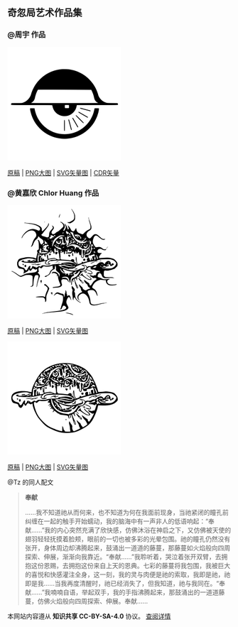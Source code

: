 
## 奇忽局艺术作品集

### @周宇 作品

![logo](../assets/img/artefact/logo-no-text-small.png)

[原稿](../assets/img/artefact/qihuju.jpeg) | [PNG大图](../assets/img/artefact/logo-no-text.png) | [SVG矢量图](../assets/img/artefact/logo-no-text.svg) | [CDR矢量](../assets/img/artefact/qihuju.cdr)

### @黄嘉欣 Chlor Huang 作品

![logo-art-1](../assets/img/artefact/logo-art-1-small.png)

[原稿](../assets/img/artefact/logo-art-1.jpeg) | [PNG大图](../assets/img/artefact/logo-art-1.png) | [SVG矢量图](../assets/img/artefact/logo-art-1.svg)

![logo-art-2](../assets/img/artefact/logo-art-2-small.png)

[原稿](../assets/img/artefact/logo-art-2.jpeg) | [PNG大图](../assets/img/artefact/logo-art-2.png) | [SVG矢量图](../assets/img/artefact/logo-art-2.svg)

@Tz 的同人配文

> **奉献**
>
>……我不知道祂从而何来，也不知道为何在我面前现身，当祂紧闭的瞳孔前纠缠在一起的触手开始蠕动，我的脑海中有一声非人的低语响起：“奉献……”我的内心突然充满了欣快感，仿佛沐浴在神启之下，又仿佛被天使的翅羽轻轻抚摸着脸颊，眼前的一切也被多彩的光晕包围。祂的瞳孔仍然没有张开，身体周边却沸腾起来，鼓涌出一道道的藤蔓，那藤蔓如火焰般向四周探索、伸展，渐渐向我靠近。“奉献……”我聆听着，哭泣着张开双臂，去拥抱这份恩赐，去拥抱这份来自上天的恩典。七彩的藤蔓将我包围，我被巨大的喜悦和快感灌注全身，这一刻，我的灵与肉便是祂的索取，我即是祂，祂即是我……当我再度清醒时，祂已经消失了，但我知道，祂与我同在。“奉献……”我喃喃自语，举起双手，我的手指沸腾起来，那鼓涌出的一道道藤蔓，仿佛火焰般向四周探索、伸展。奉献……


本网站内容遵从 **知识共享 CC-BY-SA-4.0** 协议。 [查阅详情](https://github.com/qihuju/qihuju.github.io/blob/main/LICENSE)